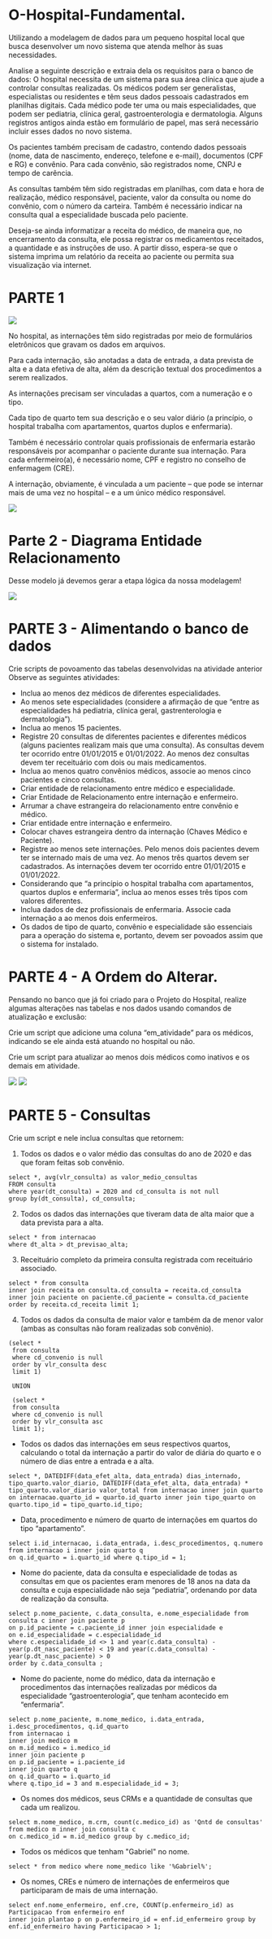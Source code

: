 # O-Hospital-Fundamental.
Utilizando a modelagem de dados para um pequeno hospital local que busca desenvolver um novo sistema que atenda melhor às suas necessidades.

Analise a seguinte descrição e extraia dela os requisitos para o banco de dados:
O hospital necessita de um sistema para sua área clínica que ajude a controlar consultas realizadas. Os médicos podem ser generalistas, especialistas ou residentes e têm seus dados pessoais cadastrados em planilhas digitais. Cada médico pode ter uma ou mais especialidades, que podem ser pediatria, clínica geral, gastroenterologia e dermatologia. Alguns registros antigos ainda estão em formulário de papel, mas será necessário incluir esses dados no novo sistema.

Os pacientes também precisam de cadastro, contendo dados pessoais (nome, data de nascimento, endereço, telefone e e-mail), documentos (CPF e RG) e convênio. Para cada convênio, são registrados nome, CNPJ e tempo de carência.

As consultas também têm sido registradas em planilhas, com data e hora de realização, médico responsável, paciente, valor da consulta ou nome do convênio, com o número da carteira. Também é necessário indicar na consulta qual a especialidade buscada pelo paciente.

Deseja-se ainda informatizar a receita do médico, de maneira que, no encerramento da consulta, ele possa registrar os medicamentos receitados, a quantidade e as instruções de uso. A partir disso, espera-se que o sistema imprima um relatório da receita ao paciente ou permita sua visualização via internet.

# PARTE 1

<img src = "o_hospital.jpeg">

No hospital, as internações têm sido registradas por meio de formulários eletrônicos que gravam os dados em arquivos. 

Para cada internação, são anotadas a data de entrada, a data prevista de alta e a data efetiva de alta, além da descrição textual dos procedimentos a serem realizados. 

As internações precisam ser vinculadas a quartos, com a numeração e o tipo. 

Cada tipo de quarto tem sua descrição e o seu valor diário (a princípio, o hospital trabalha com apartamentos, quartos duplos e enfermaria).

Também é necessário controlar quais profissionais de enfermaria estarão responsáveis por acompanhar o paciente durante sua internação. Para cada enfermeiro(a), é necessário nome, CPF e registro no conselho de enfermagem (CRE).

A internação, obviamente, é vinculada a um paciente – que pode se internar mais de uma vez no hospital – e a um único médico responsável.

 <img src = "o_hospital_fundamental_ER.png">

# Parte 2 - Diagrama Entidade Relacionamento

Desse modelo já devemos gerar a etapa lógica da nossa modelagem!

<img src = "o_hospital_fundamental_DER.png">

# PARTE 3 - Alimentando o banco de dados

<p>Crie scripts de povoamento das tabelas desenvolvidas na atividade anterior
Observe as seguintes atividades:<p>
 <ul>
<li>Inclua ao menos dez médicos de diferentes especialidades.</li>

<li>Ao menos sete especialidades (considere a afirmação de que “entre as especialidades há pediatria, clínica geral, gastrenterologia e dermatologia”).</li>

<li>Inclua ao menos 15 pacientes.</li>

<li>Registre 20 consultas de diferentes pacientes e diferentes médicos (alguns pacientes realizam mais que uma consulta). As consultas devem ter ocorrido entre 01/01/2015 e 01/01/2022. Ao menos dez consultas devem ter receituário com dois ou mais medicamentos.</li>

<li>Inclua ao menos quatro convênios médicos, associe ao menos cinco pacientes e cinco consultas.</li>

<li>Criar entidade de relacionamento entre médico e especialidade. </li>

<li>Criar Entidade de Relacionamento entre internação e enfermeiro. </li>

<li>Arrumar a chave estrangeira do relacionamento entre convênio e médico.</li>

<li>Criar entidade entre internação e enfermeiro.</li>

<li>Colocar chaves estrangeira dentro da internação (Chaves Médico e Paciente).</li>

<li>Registre ao menos sete internações. Pelo menos dois pacientes devem ter se internado mais de uma vez. Ao menos três quartos devem ser cadastrados. As internações devem ter ocorrido entre 01/01/2015 e 01/01/2022.</li>

<li>Considerando que “a princípio o hospital trabalha com apartamentos, quartos duplos e enfermaria”, inclua ao menos esses três tipos com valores diferentes.</li>

<li>Inclua dados de dez profissionais de enfermaria. Associe cada internação a ao menos dois enfermeiros.</li>

<li>Os dados de tipo de quarto, convênio e especialidade são essenciais para a operação do sistema e, portanto, devem ser povoados assim que o sistema for instalado.</li>
</ul>

# PARTE 4 - A Ordem do Alterar. 

Pensando no banco que já foi criado para o Projeto do Hospital, realize algumas alterações nas tabelas e nos dados usando comandos de atualização e exclusão:

Crie um script que adicione uma coluna “em_atividade” para os médicos, indicando se ele ainda está atuando no hospital ou não. 

Crie um script para atualizar ao menos dois médicos como inativos e os demais em atividade.

<img src = "parte4.png">

<img src = "parte4-2.png">

# PARTE 5 - Consultas
<p> Crie um script e nele inclua consultas que retornem: </p>

1) Todos os dados e o valor médio das consultas do ano de 2020 e das que foram feitas sob convênio.

```
select *, avg(vlr_consulta) as valor_medio_consultas
FROM consulta 
where year(dt_consulta) = 2020 and cd_consulta is not null
group by(dt_consulta), cd_consulta;
```
2) Todos os dados das internações que tiveram data de alta maior que a data prevista para a alta.

```
select * from internacao
where dt_alta > dt_previsao_alta;
```

3) Receituário completo da primeira consulta registrada com receituário associado.
```
select * from consulta 
inner join receita on consulta.cd_consulta = receita.cd_consulta
inner join paciente on paciente.cd_paciente = consulta.cd_paciente
order by receita.cd_receita limit 1;
```

4) Todos os dados da consulta de maior valor e também da de menor valor (ambas as consultas não foram realizadas sob convênio).

```
(select *
 from consulta
 where cd_convenio is null
 order by vlr_consulta desc
 limit 1)
 
 UNION
 
 (select *
 from consulta
 where cd_convenio is null
 order by vlr_consulta asc
 limit 1);
```

* Todos os dados das internações em seus respectivos quartos, calculando o total da internação a partir do valor de diária do quarto e o número de dias entre a entrada e a alta.

```
select *, DATEDIFF(data_efet_alta, data_entrada) dias_internado, tipo_quarto.valor_diario, DATEDIFF(data_efet_alta, data_entrada) * tipo_quarto.valor_diario valor_total from internacao inner join quarto on internacao.quarto_id = quarto.id_quarto inner join tipo_quarto on quarto.tipo_id = tipo_quarto.id_tipo;
```

* Data, procedimento e número de quarto de internações em quartos do tipo “apartamento”.

```
select i.id_internacao, i.data_entrada, i.desc_procedimentos, q.numero from internacao i inner join quarto q 
on q.id_quarto = i.quarto_id where q.tipo_id = 1; 
```

* Nome do paciente, data da consulta e especialidade de todas as consultas em que os pacientes eram menores de 18 anos na data da consulta e cuja especialidade não seja “pediatria”, ordenando por data de realização da consulta.

```
select p.nome_paciente, c.data_consulta, e.nome_especialidade from consulta c inner join paciente p 
on p.id_paciente = c.paciente_id inner join especialidade e 
on e.id_especialidade = c.especialidade_id 
where c.especialidade_id <> 1 and year(c.data_consulta) - year(p.dt_nasc_paciente) < 19 and year(c.data_consulta) - year(p.dt_nasc_paciente) > 0 
order by c.data_consulta ;
```

* Nome do paciente, nome do médico, data da internação e procedimentos das internações realizadas por médicos da especialidade “gastroenterologia”, que tenham acontecido em “enfermaria”.

```
select p.nome_paciente, m.nome_medico, i.data_entrada, i.desc_procedimentos, q.id_quarto
from internacao i
inner join medico m 
on m.id_medico = i.medico_id
inner join paciente p
on p.id_paciente = i.paciente_id
inner join quarto q
on q.id_quarto = i.quarto_id
where q.tipo_id = 3 and m.especialidade_id = 3;
```

* Os nomes dos médicos, seus CRMs e a quantidade de consultas que cada um realizou.

```
select m.nome_medico, m.crm, count(c.medico_id) as 'Qntd de consultas' from medico m inner join consulta c 
on c.medico_id = m.id_medico group by c.medico_id;
```

* Todos os médicos que tenham "Gabriel" no nome.

```
select * from medico where nome_medico like '%Gabriel%';
```

* Os nomes, CREs e número de internações de enfermeiros que participaram de mais de uma internação.

```
select enf.nome_enfermeiro, enf.cre, COUNT(p.enfermeiro_id) as Participacao from enfermeiro enf
inner join plantao p on p.enfermeiro_id = enf.id_enfermeiro group by enf.id_enfermeiro having Participacao > 1;
```
